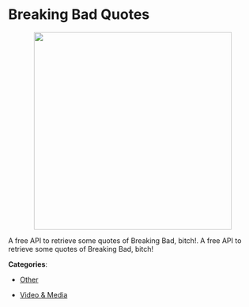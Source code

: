 # Breaking Bad Quotes
<p align="center">
    <img width="400" src="https://raw.githubusercontent.com/apis-list/apis-list/apis/breaking-bad-quotes/logo_256x256.png" />
</p>

A free API to retrieve some quotes of Breaking Bad, bitch!.  A free API to retrieve some quotes of Breaking Bad, bitch!



**Categories**:

- [Other](https://github.com/apis-list/apis-list#other)

- [Video & Media](https://github.com/apis-list/apis-list#video-and-media)



